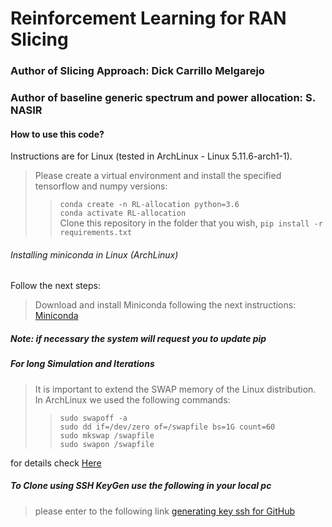 # Reinforcement Learning for RAN Slicing
### Author of Slicing Approach: Dick Carrillo Melgarejo
### Author of baseline generic spectrum and power allocation: S. NASIR

#### How to use this code?
 Instructions are for Linux (tested in ArchLinux - Linux 5.11.6-arch1-1).
> Please create a virtual environment and install the specified tensorflow and numpy versions:
> > `conda create -n RL-allocation python=3.6` <br />
> > `conda activate RL-allocation` <br />
> > Clone this repository in the folder that you wish,
> > `pip install -r requirements.txt`<br />

###### Installing miniconda in Linux (ArchLinux)
Follow the next steps:
> Download and install Miniconda following the next instructions: [Miniconda](https://conda.io/projects/conda/en/latest/user-guide/install/linux.html)

##### Note: if necessary the system will request you to update pip

##### For long Simulation and Iterations
> It is important to extend the SWAP memory of the Linux distribution. In ArchLinux we used the following commands:
> > `sudo swapoff -a` <br />
> > `sudo dd if=/dev/zero of=/swapfile bs=1G count=60` <br />
> > `sudo mkswap /swapfile`  <br />
> > `sudo swapon /swapfile` <br />

for details check [Here](https://arcolinux.com/how-to-increase-the-size-of-your-swapfile)

##### To Clone using SSH KeyGen use the following in your local pc
> please enter to the following link [generating key ssh for GitHub](https://docs.github.com/en/github/authenticating-to-github/connecting-to-github-with-ssh/generating-a-new-ssh-key-and-adding-it-to-the-ssh-agent)